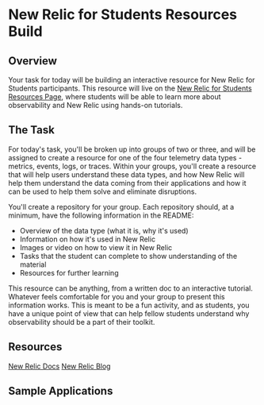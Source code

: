 # New Relic for Students Resources Build

## Overview
Your task for today will be building an interactive resource for New Relic for Students participants. This resource will live on the [New Relic for Students Resources Page](https://newrelic.com/students/resources), where students will be able to learn more about observability and New Relic using hands-on tutorials.

## The Task
For today's task, you'll be broken up into groups of two or three, and will be assigned to create a resource for one of the four telemetry data types - metrics, events, logs, or traces. Within your groups, you'll create a resource that will help users understand these data types, and how New Relic will help them understand the data coming from their applications and how it can be used to help them solve and eliminate disruptions.

You'll create a repository for your group. Each repository should, at a minimum, have the following information in the README:
- Overview of the data type (what it is, why it's used)
- Information on how it's used in New Relic
- Images or video on how to view it in New Relic
- Tasks that the student can complete to show understanding of the material
- Resources for further learning

This resource can be anything, from a written doc to an interactive tutorial. Whatever feels comfortable for you and your group to present this information works. This is meant to be a fun activity, and as students, you have a unique point of view that can help fellow students understand why observability should be a part of their toolkit.

## Resources
[New Relic Docs](https://docs.newrelic.com/)
[New Relic Blog](https://newrelic.com/blog)

## Sample Applications
